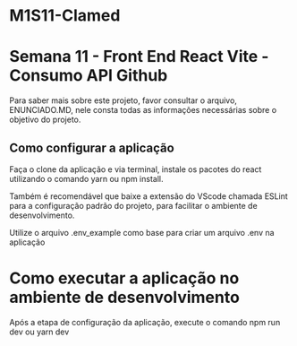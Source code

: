# M1S11-Clamed

# Semana 11 - Front End React Vite - Consumo API Github

Para saber mais sobre este projeto, favor consultar o arquivo, ENUNCIADO.MD, nele
consta todas as informações necessárias sobre o objetivo do projeto.

## Como configurar a aplicação

Faça o clone da aplicação e via terminal, instale os pacotes do react utilizando
o comando yarn ou npm install.

Também é recomendável que baixe a extensão do VScode chamada ESLint para a
configuração padrão do projeto, para facilitar o ambiente de desenvolvimento.

Utilize o arquivo .env_example como base para criar um arquivo .env na aplicação

# Como executar a aplicação no ambiente de desenvolvimento

Após a etapa de configuração da aplicação, execute o comando npm run dev ou yarn dev